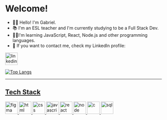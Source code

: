 # Welcome!

- 👋🏻 Hello! I'm Gabriel. <br>
- 📚 I'm an ESL teacher and I'm currently studying to be a Full Stack Dev. <br>
- ✍🏻I'm learning JavaScript, React, Node.js and other programming languages. <br>
- 📧 If you want to contact me, check my LinkedIn profile:

<a href="https://www.linkedin.com/in/gabriel-nodari-pereira" target="_blank)"><img src="https://img.shields.io/badge/LinkedIn-0077B5?style=for-the-badge&logo=linkedin&logoColor=white" alt="linkedin" height="40"/>

![Top Langs](https://github-readme-stats.vercel.app/api/top-langs/?username=GabeNodari&&&) <br>
<hr>

## Tech Stack
<a href="#" target="_blank" rel="noreferrer"> <img src="https://img.shields.io/badge/Figma-F24E1E?style=for-the-badge&logo=figma&logoColor=white" alt="figma" height="40"/> 
<a href="#" target="_blank" rel="noreferrer"> <img src="https://img.shields.io/badge/HTML5-E34F26?style=for-the-badge&logo=html5&logoColor=white" alt="html" height="40"/> 
<a href="#" target="_blank" rel="noreferrer"> <img src="https://img.shields.io/badge/CSS3-1572B6?style=for-the-badge&logo=css3&logoColor=white" alt="css" height="40"/> 
<a href="#" target="_blank" rel="noreferrer"> <img src="https://img.shields.io/badge/JavaScript-323330?style=for-the-badge&logo=javascript&logoColor=F7DF1E" alt="javascript" height="40"/>
<a href="#" target="_blank" rel="noreferrer"> <img src="https://img.shields.io/badge/React-20232A?style=for-the-badge&logo=react&logoColor=61DAFB" alt="react" height="40"/>
<a href="#" target="_blank" rel="noreferrer"> <img src="https://img.shields.io/badge/Node%20js-339933?style=for-the-badge&logo=nodedotjs&logoColor=white" alt="node" height="40"/>
<a href="#" target="_blank" rel="noreferrer"> <img src="https://img.shields.io/badge/C-00599C?style=for-the-badge&logo=c&logoColor=white" alt="c" height="40"/> 
<a href="#" target="_blank" rel="noreferrer"> <img src="https://img.shields.io/badge/Microsoft_SQL_Server-CC2927?style=for-the-badge&logo=microsoft-sql-server&logoColor=white" alt="sql" height="40"/>
